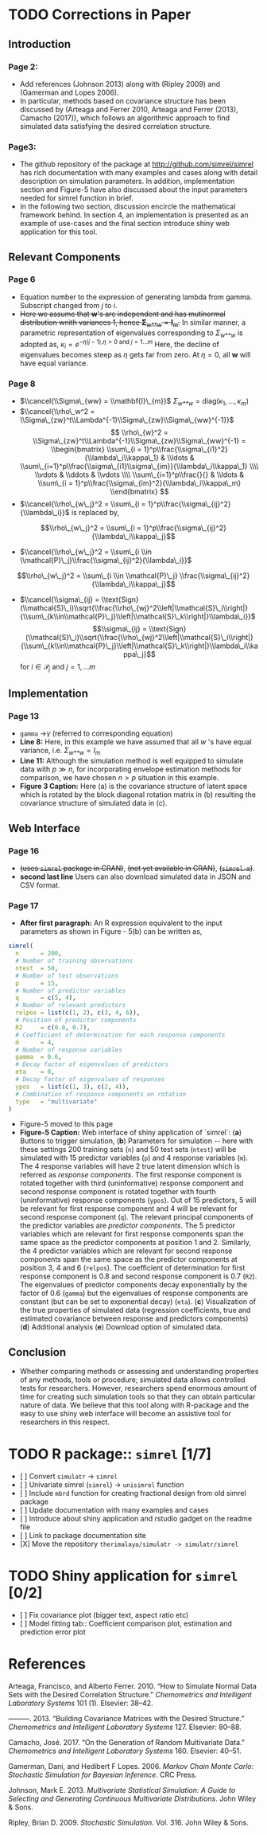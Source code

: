 





<link rel="stylesheet" href="latex.css"/>

<link rel="stylesheet" href="tufte.css"/>

<link rel="stylesheet" href="custom.css"/>



<span class="todo TODO">TODO</span> Corrections in Paper
========================================================

Introduction
------------

### Page 2:

-   Add references (Johnson 2013) along with (Ripley 2009) and (Gamerman and Lopes 2006).
-   In particular, methods based on covariance structure has been discussed by (Arteaga and Ferrer 2010, Arteaga and Ferrer (2013), Camacho (2017)), which follows an algorithmic approach to find simulated data satisfying the desired correlation structure.

### Page3:

-   The github repository of the package at <http://github.com/simrel/simrel> has rich documentation with many examples and cases along with detail description on simulation parameters. In addition, implementation section and Figure-5 have also discussed about the input parameters needed for simrel function in brief.
-   In the following two section, discussion encircle the mathematical framework behind. In section 4, an implementation is presented as an example of use-cases and the final section introduce shiny web application for this tool.

Relevant Components
-------------------

### Page 6

-   Equation number to the expression of generating lambda from gamma. Subscript changed from *j* to *i*.
-   ~~Here we assume that **w**'s are independent and has mutinormal distribution wnith variances 1, hence **Σ**<sub>*w**w*</sub> = **I**<sub>*m*</sub>.~~ In similar manner, a parametric representation of eigenvalues corresponding to *Σ*<sub>*w**w*</sub> is adopted as,
    *κ*<sub>*i*</sub> = *e*<sup>−*η*(*j* − 1),*η* &gt; 0 and *j* = 1…*m*</sup>
     Here, the decline of eigenvalues becomes steep as *η* gets far from zero. At *η* = 0, all **w** will have equal variance.

### Page 8

-   $\\cancel{\\Sigma\_{ww} = \\mathbf{I}\_{m}}$
    *Σ*<sub>*w**w*</sub> = diag(*κ*<sub>1</sub>, …, *κ*<sub>*m*</sub>)
-   $\\cancel{\\rho\_w^2 = \\Sigma\_{zw}^t\\Lambda^{-1}\\Sigma\_{zw}\\Sigma\_{ww}^{-1}}$
    $$
       \\rho\_{w}^2 = \\Sigma\_{zw}^t\\Lambda^{-1}\\Sigma\_{zw}\\Sigma\_{ww}^{-1} = \\begin{bmatrix}
       \\sum\_{i = 1}^p\\frac{\\sigma\_{i1}^2}{\\lambda\_i\\kappa\_1} & \\ldots & \\sum\_{i=1}^p\\frac{\\sigma\_{i1}\\sigma\_{im}}{\\lambda\_i\\kappa\_1} \\\\
       \\vdots & \\ddots & \\vdots \\\\
       \\sum\_{i=1}^p\\frac{}{} & \\ldots & \\sum\_{i = 1}^p\\frac{\\sigma\_{im}^2}{\\lambda\_i\\kappa\_m}
       \\end{bmatrix}
       $$
-   $\\cancel{\\rho\_{w\_j}^2 = \\sum\_{i = 1}^p\\frac{\\sigma\_{ij}^2}{\\lambda\_i}}$ is replaced by,

$$\\rho\_{w\_j}^2 = \\sum\_{i = 1}^p\\frac{\\sigma\_{ij}^2}{\\lambda\_i\\kappa\_j}$$

-   $\\cancel{\\rho\_{w\_j}^2 = \\sum\_{i \\in \\mathcal{P}\_j}\\frac{\\sigma\_{ij}^2}{\\lambda\_i}}$

$$\\rho\_{w\_j}^2 = \\sum\_{i \\in \\mathcal{P}\_j} \\frac{\\sigma\_{ij}^2}{\\lambda\_i\\kappa\_j}$$

-   $\\cancel{\\sigma\_{ij} = \\text{Sign}(\\mathcal{S}\_i)\\sqrt{\\frac{\\rho\_{wj}^2\\left|\\mathcal{S}\_i\\right|}{\\sum\_{k\\in\\mathcal{P}\_j}\\left|\\mathcal{S}\_k\\right|}\\lambda\_i}}$
    $$\\sigma\_{ij} = \\text{Sign}(\\mathcal{S}\_i)\\sqrt{\\frac{\\rho\_{wj}^2\\left|\\mathcal{S}\_i\\right|}{\\sum\_{k\\in\\mathcal{P}\_j}\\left|\\mathcal{S}\_k\\right|}\\lambda\_i\\kappa\_j}$$
     for *i* ∈ 𝒫<sub>*j*</sub> and *j* = 1, …*m*

Implementation
--------------

### Page 13

-   `gamma` →*γ* (referred to corresponding equation)
-   **Line 8:** Here, in this example we have assumed that all *w* 's have equal variance, i.e. *Σ*<sub>*w**w*</sub> = *I*<sub>*m*</sub>
-   **Line 11:** Although the simulation method is well equipped to simulate data with *p* ≫ *n*, for incorporating envelope estimation methods for comparison, we have chosen *n* &gt; *p* situation in this example.
-   **Figure 3 Caption:** Here (a) is the covariance structure of latent space which is rotated by the block diagonal rotation matrix in (b) resulting the covariance structure of simulated data in (c).

Web Interface
-------------

### Page 16

-   ~~(uses `simrel` package in CRAN)~~, ~~(not yet available in CRAN)~~, ~~(`simrel-m`)~~.
-   **second last line** Users can also download simulated data in JSON and CSV format.

### Page 17

-   **After first paragraph:** An R expression equivalent to the input parameters as shown in Figure - 5(b) can be written as,

``` r
simrel(
  n      = 200, 
  # Number of training observations
  ntest  = 50, 
  # Number of test observations
  p      = 15, 
  # Number of predictor variables
  q      = c(5, 4), 
  # Number of relevant predictors
  relpos = list(c(1, 2), c(3, 4, 6)), 
  # Position of predictor components
  R2     = c(0.8, 0.7), 
  # Coefficient of determination for each response components
  m      = 4, 
  # Number of response variables
  gamma  = 0.6, 
  # Decay factor of eigenvalues of predictors
  eta    = 0, 
  # Decay factor of eigenvalues of responses
  ypos   = list(c(1, 3), c(2, 4)), 
  # Combination of response components on rotation
  type   = "multivariate"
)
```

-   Figure-5 moved to this page
-   **Figure-5 Caption:** Web interface of shiny application of \`simrel\`: (**a**) Buttons to trigger simulation, (**b**) Parameters for simulation -- here with these settings 200 training sets (`n`) and 50 test sets (`ntest`) will be simulated with 15 predictor variables (`p`) and 4 response variables (`m`). The 4 response variables will have 2 true latent dimension which is referred as *response components*. The first response component is rotated together with third (uninformative) response component and second response component is rotated together with fourth (uninformative) response components (`ypos`). Out of 15 predictors, 5 will be relevant for first response component and 4 will be relevant for second response component (`q`). The relevant principal components of the predictor variables are *predictor components*. The 5 predictor variables which are relevant for first response components span the same space as the predictor components at position 1 and 2. Similarly, the 4 predictor variables which are relevant for second response components span the same space as the predictor components at position 3, 4 and 6 (`relpos`). The coefficient of determination for first response component is 0.8 and second response component is 0.7 (`R2`). The eigenvalues of predictor components decay exponentially by the factor of 0.6 (`gamma`) but the eigenvalues of response components are constant (but can be set to exponential decay) (`eta`). (**c**) Visualization of the true properties of simulated data (regression coefficients, true and estimated covariance between response and predictors components) (**d**) Additional analysis (**e**) Download option of simulated data.

Conclusion
----------

-   Whether comparing methods or assessing and understanding properties of any methods, tools or procedure; simulated data allows controlled tests for researchers. However, researchers spend enormous amount of time for creating such simulation tools so that they can obtain particular nature of data. We believe that this tool along with R-package and the easy to use shiny web interface will become an assistive tool for researchers in this respect.

<span class="todo TODO">TODO</span> R package:: `simrel` \[1/7\]
================================================================

-   \[ \] Convert `simulatr` → `simrel`
-   \[ \] Univariate simrel (`simrel`) → `unisimrel` function
-   \[ \] Include `mbrd` function for creating fractional design from old simrel package
-   \[ \] Update documentation with many examples and cases
-   \[ \] Introduce about shiny application and rstudio gadget on the readme file
-   \[ \] Link to package documentation site
-   \[X\] Move the repository `therimalaya/simulatr -> simulatr/simrel`

<span class="todo TODO">TODO</span> Shiny application for `simrel` \[0/2\]
==========================================================================

-   \[ \] Fix covariance plot (bigger text, aspect ratio etc)
-   \[ \] Model fitting tab:: Coefficient comparison plot, estimation and prediction error plot

References
==========

Arteaga, Francisco, and Alberto Ferrer. 2010. “How to Simulate Normal Data Sets with the Desired Correlation Structure.” *Chemometrics and Intelligent Laboratory Systems* 101 (1). Elsevier: 38–42.

———. 2013. “Building Covariance Matrices with the Desired Structure.” *Chemometrics and Intelligent Laboratory Systems* 127. Elsevier: 80–88.

Camacho, José. 2017. “On the Generation of Random Multivariate Data.” *Chemometrics and Intelligent Laboratory Systems* 160. Elsevier: 40–51.

Gamerman, Dani, and Hedibert F Lopes. 2006. *Markov Chain Monte Carlo: Stochastic Simulation for Bayesian Inference*. CRC Press.

Johnson, Mark E. 2013. *Multivariate Statistical Simulation: A Guide to Selecting and Generating Continuous Multivariate Distributions*. John Wiley &amp; Sons.

Ripley, Brian D. 2009. *Stochastic Simulation*. Vol. 316. John Wiley & Sons.

<script type="text/x-mathjax-config">
MathJax.Hub.Register.StartupHook("TeX Jax Ready",function () {
  MathJax.Hub.Insert(MathJax.InputJax.TeX.Definitions.macros,{
    cancel   : ["Extension","cancel"],
    bcancel  : ["Extension","cancel"],
    xcancel  : ["Extension","cancel"],
    cancelto : ["Extension","cancel"]
  });
});
</script>
